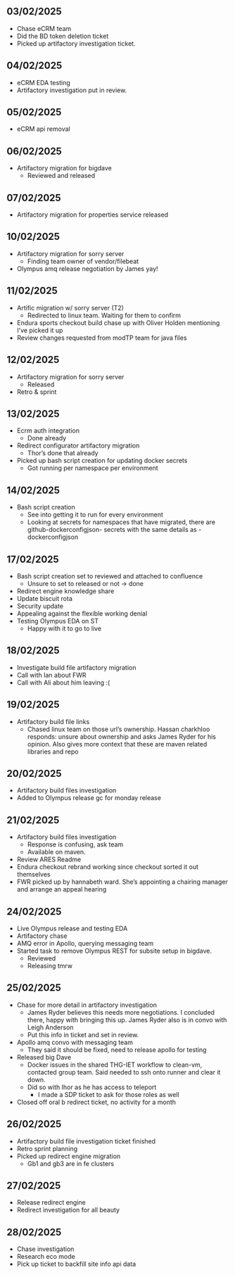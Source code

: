 ## 03/02/2025
- Chase eCRM team
- Did the BD token deletion ticket
- Picked up artifactory investigation ticket.
## 04/02/2025
- eCRM EDA testing
- Artifactory investigation put in review. 
## 05/02/2025
- eCRM api removal
## 06/02/2025
- Artifactory migration for bigdave
    - Reviewed and released
## 07/02/2025
- Artifactory migration for properties service released
## 10/02/2025
- Artifactory migration for sorry server
    - Finding team owner of vendor/filebeat
- Olympus amq release negotiation by James yay!
## 11/02/2025
- Artific migration w/ sorry server (T2)
    - Redirected to linux team. Waiting for them to confirm
- Endura sports checkout build chase up with Oliver Holden mentioning I’ve picked it up
- Review changes requested from modTP team for java files
## 12/02/2025
- Artifactory migration for sorry server
    - Released
- Retro & sprint
## 13/02/2025
- Ecrm auth integration
    - Done already
- Redirect configurator artifactory migration
    - Thor’s done that already
- Picked up bash script creation for updating docker secrets
    - Got running per namespace per environment
## 14/02/2025
- Bash script creation
    - See into getting it to run for every environment
    - Looking at secrets for namespaces that have migrated, there are github-dockerconfigjson-<env> secrets with the same details as <appname>-dockerconfigjson
## 17/02/2025
- Bash script creation set to reviewed and attached to confluence
    - Unsure to set to released or not -> done
- Redirect engine knowledge share
- Update biscuit rota
- Security update
- Appealing against the flexible working denial
- Testing Olympus EDA on ST
    - Happy with it to go to live
## 18/02/2025
- Investigate build file artifactory migration
- Call with Ian about FWR
- Call with Ali about him leaving :(
## 19/02/2025
- Artifactory build file links
    - Chased linux team on those url’s ownership. Hassan charkhloo responds: unsure about ownership and asks James Ryder for his opinion. Also gives more context that these are maven related libraries and repo
## 20/02/2025
- Artifactory build files investigation
- Added to Olympus release gc for monday release
## 21/02/2025
- Artifactory build files investigation
    - Response is confusing, ask team
    - Available on maven.
- Review ARES Readme
- Endura checkout rebrand working since checkout sorted it out themselves
- FWR picked up by hannabeth ward. She’s appointing a chairing manager and arrange an appeal hearing
## 24/02/2025
- Live Olympus release and testing EDA
- Artifactory chase
- AMQ error in Apollo, querying messaging team
- Started task to remove Olympus REST for subsite setup in bigdave.
    - Reviewed 
    - Releasing tmrw
## 25/02/2025
- Chase for more detail in artifactory investigation
    - James Ryder believes this needs more negotiations. I concluded there, happy with bringing this up. James Ryder also is in convo with Leigh Anderson 
    - Put this info in ticket and set in review.
- Apollo amq convo with messaging team
    - They said it should be fixed, need to release apollo for testing
- Released big Dave
    - Docker issues in the shared THG-IET workflow to clean-vm, contacted group team. Said needed to ssh onto runner and clear it down.
    - Did so with Ihor as he has access to teleport
        - I made a SDP ticket to ask for those roles as well
- Closed off oral b redirect ticket, no activity for a month
## 26/02/2025
- Artifactory build file investigation ticket finished
- Retro sprint planning
- Picked up redirect engine migration
    - Gb1 and gb3 are in fe clusters
## 27/02/2025
- Release redirect engine
- Redirect investigation for all beauty
## 28/02/2025
- Chase investigation 
- Research eco mode
- Pick up ticket to backfill site info api data
